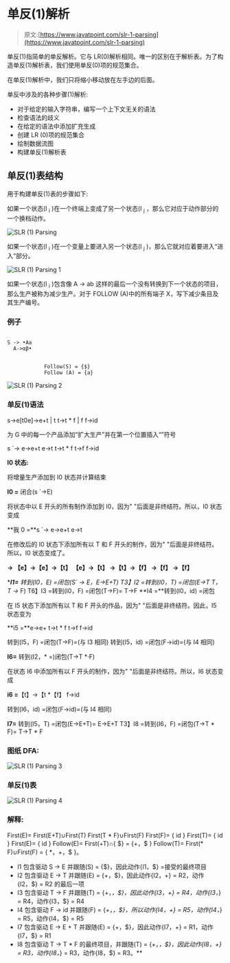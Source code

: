 # 单反(1)解析

> 原文:[https://www.javatpoint.com/slr-1-parsing](https://www.javatpoint.com/slr-1-parsing)

单反(1)指简单的单反解析。它与 LR(0)解析相同。唯一的区别在于解析表。为了构造单反(1)解析表，我们使用单反(0)项的规范集合。

在单反(1)解析中，我们只将缩小移动放在左手边的后面。

单反中涉及的各种步骤(1)解析:

*   对于给定的输入字符串，编写一个上下文无关的语法
*   检查语法的歧义
*   在给定的语法中添加扩充生成
*   创建 LR (0)项的规范集合
*   绘制数据流图
*   构建单反(1)解析表

## 单反(1)表结构

用于构建单反(1)表的步骤如下:

如果一个状态(I <sub>i</sub> )在一个终端上变成了另一个状态(I <sub>j</sub> ，那么它对应于动作部分的一个换档动作。

![SLR (1) Parsing](../Images/3f4d3da71d3411b37fe99abe6054c4bb.png)

如果一个状态(I <sub>i</sub> )在一个变量上要进入另一个状态(I <sub>j</sub> )，那么它就对应着要进入“进入”部分。

![SLR (1) Parsing 1](../Images/fd6a97c812631e75e210fce1b71d94aa.png)

如果一个状态(I <sub>i</sub> )包含像 A → ab 这样的最后一个没有转换到下一个状态的项目，那么生产被称为减少生产。对于 FOLLOW (A)中的所有端子 X，写下减少条目及其生产编号。

### 例子

```

S -> •Aa 
  A->αβ• 

```

```

            Follow(S) = {$}
            Follow (A) = {a}

```

![SLR (1) Parsing 2](../Images/d13a1c1c53f18e217337d8c7047d5cd8.png)

### 单反(1)语法

s→e[t0e]→e+t | t
t→t * f | f
f→id

为 G 中的每一个产品添加“扩大生产”并在第一个位置插入“”符号

s `→
e→e+t
e→t
t→t * f
t→f
f→id

**I0 状态:**

将增量生产添加到 I0 状态并计算结束

**I0 =** 闭合(s `→E)

将状态中以 E 开头的所有制作添加到 I0，因为" "后面是非终结符。所以，I0 状态变成

**我 0 =**s `→
e→e+t
e→t

在修改后的 I0 状态下添加所有以 T 和 F 开头的制作，因为" "后面是非终结符。所以，I0 状态变成了。

**→
【e】→【e】→【t】
【e】→【t】
→【t】→【f】
→【f】
→【f】**

 ****I1=** 转到(I0，E) =闭包(S` → E，E→E+T)
T3】I2 =转到(I0，T) =闭包(E→T T，T →* F)
T6】I3 =转到(I0，F) =闭包(T→F)= T→F
**I4 =**转到(I0，id) =闭包

在 I5 状态下添加所有以 T 和 F 开头的作品，因为" "后面是非终结符。因此，I5 状态变为

**i5 =**e→e+
t→t * f
t→f
f→id

转到(I5，F) =闭包(T→F)=(与 I3 相同)
转到(I5，id) =闭包(F→id)=(与 I4 相同)

**I6=** 转到(I2，* =)闭包(T→T *·F)

在状态 I6 中添加所有以 F 开头的制作，因为" "后面是非终结符。所以，I6 状态变成

**i6 =**【t】→【t *【f】
f→id

转到(I6，id) =闭包(F→id)=(与 I4 相同)

**I7=** 转到(I5，T) =闭包(E→E+T)= E→E+T
T3】I8 =转到(I6，F) =闭包(T→T * F)= T→T * F

### 图纸 DFA:

![SLR (1) Parsing 3](../Images/e4364ff2a781e641c5d983d72184c682.png)

### 单反(1)表

![SLR (1) Parsing 4](../Images/7d1e463c3e807a023084f66c6e2a9f30.png)

### 解释:

First(E)= First(E+T)∪First(T)
First(T * F)∪First(F)
First(F)= { id }
First(T)= { id }
First(E)= { id }
Follow(E)= First(+T)∩{ $} = {+，$ }
Follow(T)= First(* F)∪First(F)
= { *，+，$ }。

*   I1 包含驱动 S → E 并跟随(S) = {$}，因此动作{I1，$} =接受的最终项目
*   I2 包含驱动 E → T 并跟随(E) = {+，$}，因此动作{I2，+} = R2，动作{I2，$} = R2 的最后一项
*   I3 包含驱动 T → F 并跟随(T) = {+，*，$}，因此动作{I3，+} = R4，动作{I3，*} = R4，动作{I3，$} = R4
*   I4 包含驱动 F → id 并跟随(F) = {+，*，$}，所以动作{I4，+} = R5，动作{I4，*} = R5，动作{I4，$} = R5
*   I7 包含驱动 E → E + T 并跟随(E) = {+，$}，因此动作{I7，+} = R1，动作{I7，$} = R1
*   I8 包含驱动 T → T * F 的最终项目，并跟随(T) = {+，*，$}，因此动作{I8，+} = R3，动作{I8，*} = R3，动作{I8，$} = R3。**